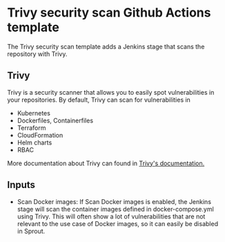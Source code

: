 # Trivy security scan Github Actions template

The Trivy security scan template adds a Jenkins stage that scans the repository with Trivy.

## Trivy

Trivy is a security scanner that allows you to easily spot vulnerabilities in your repositories. By default, Trivy can scan for vulnerabilities in

- Kubernetes
- Dockerfiles, Containerfiles
- Terraform
- CloudFormation
- Helm charts
- RBAC

More documentation about Trivy can found in [Trivy's documentation.](https://aquasecurity.github.io/trivy/)

## Inputs

- Scan Docker images:
    If Scan Docker images is enabled, the Jenkins stage will scan the container images defined in docker-compose.yml using Trivy. This will often show a lot of vulnerabilities that are not relevant to the use case of Docker images, so it can easily be disabled in Sprout.
